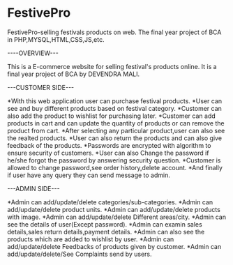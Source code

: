 # FestivePro
FestivePro-selling festivals products on web. The final year project of BCA in PHP,MYSQL,HTML,CSS,JS,etc.

----OVERVIEW---

This is a E-commerce website for selling festival's products online.
It is a final year project of BCA by DEVENDRA MALI.

---CUSTOMER SIDE---


*With this web application user can purchase festival products.
*User can see and buy different products based on festival category.
*Customer can also add the product to wishlist for purchasing later.
*Customer can add products in cart and can update the quantity of products or can remove the product from cart.
*After selecting any particular product,user can also see the realted products.
*User can also return the products and can also give feedback of the products.
*Passwords are encrypted with algorithm to ensure security of customers.
*User can also Change the password if he/she forgot the password by answering security question.
*Customer is allowed to change password,see order history,delete account.
*And finally if user have any query they can send message to admin.

---ADMIN SIDE---

*Admin can add/update/delete categories/sub-categories.
*Admin can add/update/delete product units.
*Admin can add/update/delete products with image.
*Admin can add/update/delete Different areas/city.
*Admin can see the details of user(Except password).
*Admin can examin sales details,sales return details,payment details.
*Admin can also see the products which are added to wishlist by user.
*Admin can add/update/delete Feedbacks of products given by customer.
*Admin can add/update/delete/See Complaints send by users.
